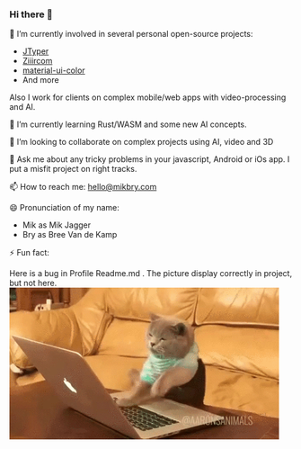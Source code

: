 ### Hi there 👋

🔭 I’m currently involved in several personal open-source projects:
- [JTyper](https://github.com/mikbry/jtyper/projects/1)
- [Ziiircom](https://github.com/mikbry/Ziiircom/projects/1)
- [material-ui-color](https://github.com/mikbry/material-ui-color)
- And more

Also I work for clients on complex mobile/web apps with video-processing and AI.

🌱 I’m currently learning Rust/WASM and some new AI concepts.
 
👯 I’m looking to collaborate on complex projects using AI, video and 3D 

💬 Ask me about any tricky problems in your javascript, Android or iOs app. I put a misfit project on right tracks.

📫 How to reach me: hello@mikbry.com

😄 Pronunciation of my name:
- Mik as Mik Jagger
- Bry as Bree Van de Kamp

⚡ Fun fact:

Here is a bug in Profile Readme.md . The picture display correctly in project, but not here.
![Code cat](/coding-cat.gif)

<!--
[Experimental] CV

**mikbry/mikbry** is a ✨ _special_ ✨ repository because its `README.md` (this file) appears on your GitHub profile.

Here are some ideas to get you started:

- 🔭 I’m currently working on ...
- 🌱 I’m currently learning ...
- 👯 I’m looking to collaborate on ...
- 🤔 I’m looking for help with ...
- 💬 Ask me about ...
- 📫 How to reach me: ...
- 😄 Pronouns: ...
- ⚡ Fun fact: ...
-->
